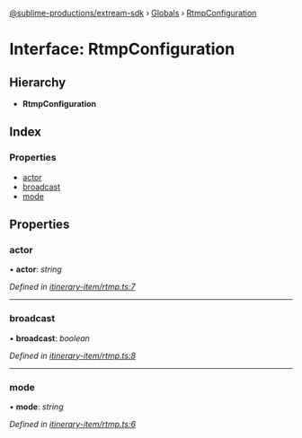[@sublime-productions/extream-sdk](../README.md) › [Globals](../globals.md) › [RtmpConfiguration](rtmpconfiguration.md)

# Interface: RtmpConfiguration

## Hierarchy

* **RtmpConfiguration**

## Index

### Properties

* [actor](rtmpconfiguration.md#actor)
* [broadcast](rtmpconfiguration.md#broadcast)
* [mode](rtmpconfiguration.md#mode)

## Properties

###  actor

• **actor**: *string*

*Defined in [itinerary-item/rtmp.ts:7](https://github.com/Extream-SaaS/ex-sdk/blob/849839b/src/itinerary-item/rtmp.ts#L7)*

___

###  broadcast

• **broadcast**: *boolean*

*Defined in [itinerary-item/rtmp.ts:8](https://github.com/Extream-SaaS/ex-sdk/blob/849839b/src/itinerary-item/rtmp.ts#L8)*

___

###  mode

• **mode**: *string*

*Defined in [itinerary-item/rtmp.ts:6](https://github.com/Extream-SaaS/ex-sdk/blob/849839b/src/itinerary-item/rtmp.ts#L6)*
